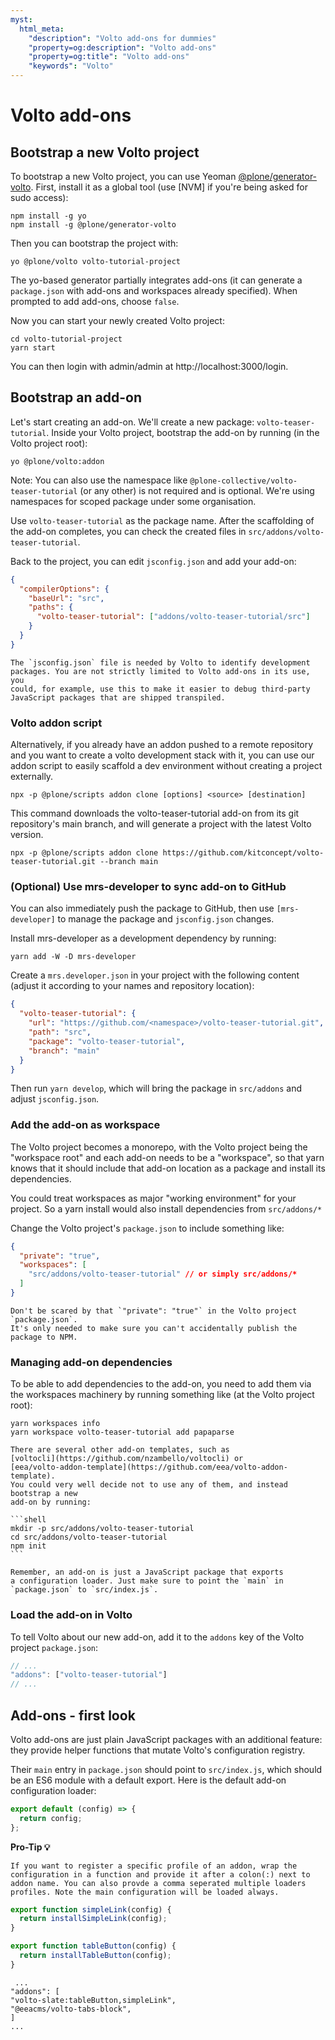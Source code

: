 ```yaml
---
myst:
  html_meta:
    "description": "Volto add-ons for dummies"
    "property=og:description": "Volto add-ons"
    "property=og:title": "Volto add-ons"
    "keywords": "Volto"
---
```


# Volto add-ons

## Bootstrap a new Volto project

To bootstrap a new Volto project, you can use Yeoman [@plone/generator-volto](https://github.com/plone/generator-volto).
First, install it as a global tool (use [NVM] if you're being asked for sudo
access):

```shell
npm install -g yo
npm install -g @plone/generator-volto
```

Then you can bootstrap the project with:

```shell
yo @plone/volto volto-tutorial-project
```

The yo-based generator partially integrates add-ons (it can generate a
`package.json` with add-ons and workspaces already specified). When prompted
to add add-ons, choose `false`.

Now you can start your newly created Volto project:

```shell
cd volto-tutorial-project
yarn start
```

You can then login with admin/admin at http://localhost:3000/login.

## Bootstrap an add-on

Let's start creating an add-on. We'll create a new package:
`volto-teaser-tutorial`. Inside your Volto project, bootstrap
the add-on by running (in the Volto project root):

```shell
yo @plone/volto:addon
```

Note: You can also use the namespace like `@plone-collective/volto-teaser-tutorial` (or any other) is not required and is
optional. We're using namespaces for scoped package under some organisation.

Use `volto-teaser-tutorial` as the package name. After the
scaffolding of the add-on completes, you can check the created files in
`src/addons/volto-teaser-tutorial`.

Back to the project, you can edit `jsconfig.json` and add your add-on:

```json
{
  "compilerOptions": {
    "baseUrl": "src",
    "paths": {
      "volto-teaser-tutorial": ["addons/volto-teaser-tutorial/src"]
    }
  }
}
```

```{note}
The `jsconfig.json` file is needed by Volto to identify development
packages. You are not strictly limited to Volto add-ons in its use, you
could, for example, use this to make it easier to debug third-party
JavaScript packages that are shipped transpiled.
```

### Volto addon script

Alternatively, if you already have an addon pushed to a remote repository and you want to create a volto development stack with it, you can use our addon script to easily scaffold a dev environment without creating a project externally.

```shell
npx -p @plone/scripts addon clone [options] <source> [destination]
```

This command downloads the volto-teaser-tutorial add-on from its git repository's main branch, and will generate a project with the latest Volto version.

```shell
npx -p @plone/scripts addon clone https://github.com/kitconcept/volto-teaser-tutorial.git --branch main
```

### (Optional) Use mrs-developer to sync add-on to GitHub

You can also immediately push the package to GitHub, then use `[mrs-developer]`
to manage the package and `jsconfig.json` changes.

Install mrs-developer as a development dependency by running:

```shell
yarn add -W -D mrs-developer
```

Create a `mrs.developer.json` in your project with the following content (adjust it according
to your names and repository location):

```json
{
  "volto-teaser-tutorial": {
    "url": "https://github.com/<namespace>/volto-teaser-tutorial.git",
    "path": "src",
    "package": "volto-teaser-tutorial",
    "branch": "main"
  }
}
```

Then run `yarn develop`, which will bring the package in `src/addons` and
adjust `jsconfig.json`.

### Add the add-on as workspace

The Volto project becomes a monorepo, with the Volto project being the "workspace root" and each add-on needs to be a "workspace", so that yarn knows that it should include that add-on location as a package and install its dependencies.

You could treat workspaces as major "working environment" for your project. So a yarn install would also install dependencies from `src/addons/*`

Change the Volto project's `package.json` to include something like:

```json
{
  "private": "true",
  "workspaces": [
    "src/addons/volto-teaser-tutorial" // or simply src/addons/*
  ]
}
```

```{note}
Don't be scared by that `"private": "true"` in the Volto project `package.json`.
It's only needed to make sure you can't accidentally publish the package to NPM.
```

### Managing add-on dependencies

To be able to add dependencies to the add-on, you need to add them via the
workspaces machinery by running something like (at the Volto project root):

```shell
yarn workspaces info
yarn workspace volto-teaser-tutorial add papaparse
```

````{note}
There are several other add-on templates, such as
[voltocli](https://github.com/nzambello/voltocli) or
[eea/volto-addon-template](https://github.com/eea/volto-addon-template).
You could very well decide not to use any of them, and instead bootstrap a new
add-on by running:

```shell
mkdir -p src/addons/volto-teaser-tutorial
cd src/addons/volto-teaser-tutorial
npm init
```

Remember, an add-on is just a JavaScript package that exports
a configuration loader. Just make sure to point the `main` in
`package.json` to `src/index.js`.
````

### Load the add-on in Volto

To tell Volto about our new add-on, add it to the `addons` key of the Volto
project `package.json`:

```js
// ...
"addons": ["volto-teaser-tutorial"]
// ...
```

## Add-ons - first look

Volto add-ons are just plain JavaScript packages with an
additional feature: they provide helper functions that mutate Volto's
configuration registry.

Their `main` entry in `package.json` should point to `src/index.js`,
which should be an ES6 module with a default export.
Here is the default add-on configuration loader:

```jsx
export default (config) => {
  return config;
};
```

**Pro-Tip 💡**

```{note}
If you want to register a specific profile of an addon, wrap the configuration in a function and provide it after a colon(:) next to addon name. You can also provde a comma seperated multiple loaders profiles. Note the main configuration will be loaded always.
```

```js
export function simpleLink(config) {
  return installSimpleLink(config);
}

export function tableButton(config) {
  return installTableButton(config);
}
```

```
 ...
"addons": [
"volto-slate:tableButton,simpleLink",
"@eeacms/volto-tabs-block",
]
...

```
